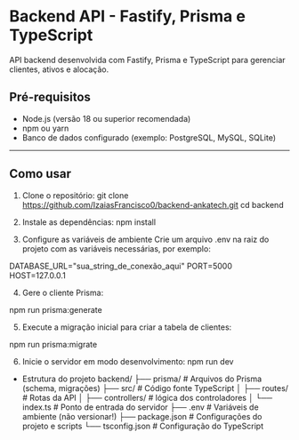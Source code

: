 # Backend API - Fastify, Prisma e TypeScript

API backend desenvolvida com Fastify, Prisma e TypeScript para gerenciar clientes, ativos e alocação.

## Pré-requisitos

- Node.js (versão 18 ou superior recomendada)
- npm ou yarn
- Banco de dados configurado (exemplo: PostgreSQL, MySQL, SQLite)

---

## Como usar

1. Clone o repositório:
git clone https://github.com/IzaiasFrancisco0/backend-ankatech.git
cd backend

2. Instale as dependências:
npm install

3. Configure as variáveis de ambiente
Crie um arquivo .env na raiz do projeto com as variáveis necessárias, por exemplo:

DATABASE_URL="sua_string_de_conexão_aqui"
PORT=5000
HOST=127.0.0.1

4. Gere o cliente Prisma:

npm run prisma:generate

5. Execute a migração inicial para criar a tabela de clientes:

npm run prisma:migrate

6. Inicie o servidor em modo desenvolvimento:
npm run dev

- Estrutura do projeto
backend/
├── prisma/               # Arquivos do Prisma (schema, migrações)
├── src/                  # Código fonte TypeScript
│   ├── routes/           # Rotas da API
│   ├── controllers/      # lógica dos controladores
│   └── index.ts          # Ponto de entrada do servidor
├── .env                  # Variáveis de ambiente (não versionar!)
├── package.json          # Configurações do projeto e scripts
└── tsconfig.json         # Configuração do TypeScript
